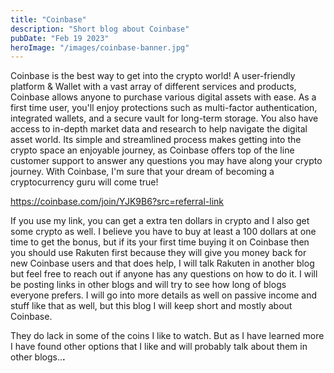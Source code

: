 ```yaml
---
title: "Coinbase"
description: "Short blog about Coinbase"
pubDate: "Feb 19 2023"
heroImage: "/images/coinbase-banner.jpg"
---
```


Coinbase is the best way to get into the crypto world! A user-friendly platform & Wallet with a vast array of different services and products, Coinbase allows anyone to purchase various digital assets with ease. As a first time user, you'll enjoy protections such as multi-factor authentication, integrated wallets, and a secure vault for long-term storage. You also have access to in-depth market data and research to help navigate the digital asset world. Its simple and streamlined process makes getting into the crypto space an enjoyable journey, as Coinbase offers top of the line customer support to answer any questions you may have along your crypto journey. With Coinbase, I'm sure that your dream of becoming a cryptocurrency guru will come true!

<https://coinbase.com/join/YJK9B6?src=referral-link>

If you use my link, you can get a extra ten dollars in crypto and I also get some crypto as well. I believe you have to buy at least a 100 dollars at one time to get the bonus, but if its your first time buying it on Coinbase then you should use Rakuten first because they will give you money back for new Coinbase users and that does help, I will talk Rakuten in another blog but feel free to reach out if anyone has any questions on how to do it. I will be posting links in other blogs and will try to see how long of blogs everyone prefers.
I will go into more details as well on passive income and stuff like that as well, but this blog I will keep short and mostly about Coinbase.

They do lack in some of the coins I like to watch. But as I have learned more I have found other options that I like and will probably talk about them in other blogs..**.**
